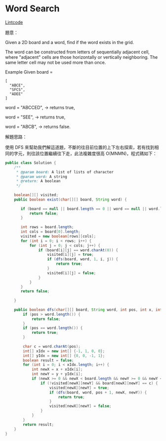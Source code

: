# Word Search

[Lintcode](http://www.lintcode.com/en/problem/word-search/)

題意：

Given a 2D board and a word, find if the word exists in the grid.

The word can be constructed from letters of sequentially adjacent cell, where "adjacent" cells are those horizontally or vertically neighboring. The same letter cell may not be used more than once.

Example
Given board =
```
[
  "ABCE",
  "SFCS",
  "ADEE"
]

```
word = "ABCCED", -> returns true,

word = "SEE", -> returns true,

word = "ABCB", -> returns false.

解題思路：

使用 DFS 來幫助我們解這道題，不斷的往目前位置的上下左右探索，若有找到相同的字元，則往該位置繼續往下走，此法複雜度很高 O(MNMN)，程式碼如下：

```java
public class Solution {
    /**
     * @param board: A list of lists of character
     * @param word: A string
     * @return: A boolean
     */
     
    boolean[][] visited;
    public boolean exist(char[][] board, String word) {
       
       if (board == null || board.length == 0 || word == null || word.length() == 0) {
           return false;
       }
       
       int rows = board.length;
       int cols = board[0].length;
       visited = new boolean[rows][cols];
       for (int i = 0; i < rows; i++) {
           for (int j = 0; j < cols; j++) {
               if (board[i][j] == word.charAt(0)) {
                   visited[i][j] = true;
                   if (dfs(board, word, 1, i, j)) {
                       return true;
                   }
                   visited[i][j] = false;
               }
           }
       }
       return false;
       
    }
    
    public boolean dfs(char[][] board, String word, int pos, int x, int y) {
        if (pos > word.length()) {
            return false;
        }
        if (pos == word.length()) {
            return true;
        }
        
        char c = word.charAt(pos);
        int[] xIdx = new int[] {-1, 1, 0, 0};
        int[] yIdx = new int[] {0, 0, -1, 1};
        boolean result = false;
        for (int i = 0; i < xIdx.length; i++) {
            int newX = x + xIdx[i];
            int newY = y + yIdx[i];
            if (newX >= 0 && newX < board.length && newY >= 0 && newY < board[0].length) {
                if (!visited[newX][newY] && board[newX][newY] == c) {
                    visited[newX][newY] = true;
                    if (dfs(board, word, pos + 1, newX, newY)) {
                        return true;
                    }
                    visited[newX][newY] = false;
                }
            }
        }
        return result;
    }
}

```
